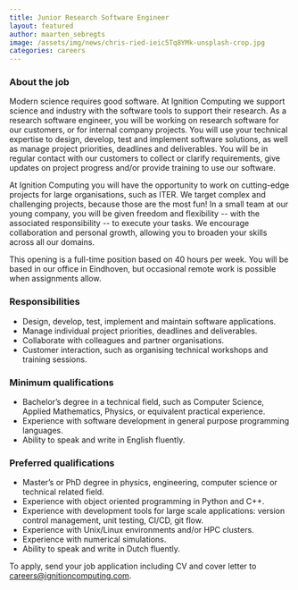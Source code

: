 ```yaml
---
title: Junior Research Software Engineer
layout: featured
author: maarten_sebregts
image: /assets/img/news/chris-ried-ieic5Tq8YMk-unsplash-crop.jpg
categories: careers
---
```


### About the job

Modern science requires good software. At Ignition Computing we support science and industry with the software tools to support their research. As a research software engineer, you will be working on research software for our customers, or for internal company projects. You will use your technical expertise to design, develop, test and implement software solutions, as well as manage project priorities, deadlines and deliverables. You will be in regular contact with our customers to collect or clarify requirements, give updates on project progress and/or provide training to use our software.

At Ignition Computing you will have the opportunity to work on cutting-edge projects for large organisations, such as ITER. We target complex and challenging projects, because those are the most fun! In a small team at our young company, you will be given freedom and flexibility -- with the associated responsibility -- to execute your tasks. We encourage collaboration and personal growth, allowing you to broaden your skills across all our domains.

This opening is a full-time position based on 40 hours per week. You will be based in our office in Eindhoven, but occasional remote work is possible when assignments allow.

### Responsibilities

- Design, develop, test, implement and maintain software applications.
- Manage individual project priorities, deadlines and deliverables.
- Collaborate with colleagues and partner organisations.
- Customer interaction, such as organising technical workshops and training sessions.

### Minimum qualifications

- Bachelor’s degree in a technical field, such as Computer Science, Applied Mathematics, Physics, or equivalent practical experience.
- Experience with software development in general purpose programming languages.
- Ability to speak and write in English fluently.

### Preferred qualifications

- Master’s or PhD degree in physics, engineering, computer science or technical related field.
- Experience with object oriented programming in Python and C++.
- Experience with development tools for large scale applications: version control management, unit testing, CI/CD, git flow.
- Experience with Unix/Linux environments and/or HPC clusters.
- Experience with numerical simulations.
- Ability to speak and write in Dutch fluently.

To apply, send your job application including CV and cover letter to <careers@ignitioncomputing.com>.
